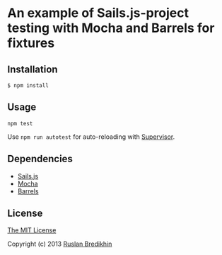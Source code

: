 # An example of Sails.js-project testing with Mocha and Barrels for fixtures

## Installation

`$ npm install`

## Usage

`npm test`

Use `npm run autotest` for auto-reloading with [Supervisor](https://npmjs.org/package/supervisor).

## Dependencies

* [Sails.js](http://sailsjs.org/)
* [Mocha](http://visionmedia.github.io/mocha/)
* [Barrels](https://github.com/bredikhin/barrels/)


## License

[The MIT License](http://opensource.org/licenses/MIT)

Copyright (c) 2013 [Ruslan Bredikhin](http://ruslanbredikhin.com/)
